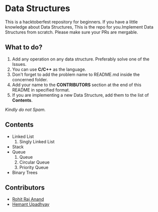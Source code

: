 # Data Structures
This is a hacktoberfest repository for beginners. If you have a little knowledge about Data Structures, This is the repo for you.Implement Data Structures from scratch.
Please make sure your PRs are mergable.

## What to do?
1. Add any operation on any data structure. Preferably solve one of the Issues.
2. You can use **C/C++** as the language.
3. Don't forget to add the problem name to README.md inside the concerned folder.
4. Add your name to the **CONTRIBUTORS** section at the end of this README in specified format.
5. If you are implementing a new Data Structure, add them to the list of **Contents**.

*Kindly do not Spam.*

## Contents
- Linked List
	1. Singly Linked List
- Stack
- Queue
	1. Queue
	2. Circular Queue
	3. Priority Queue
- Binary Trees

## Contributors
- [Rohit Raj Anand](https://github.com/rht6226)
- [Hemant Upadhyay](https://github.com/hemantupadhyay24)
